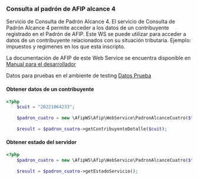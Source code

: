 ### Consulta al padrón de AFIP alcance 4

Servicio de Consulta de Padrón Alcance 4. El servicio de Consulta de Padrón Alcance 4 permite acceder a los datos de un contribuyente registrado en el Padrón de AFIP. Este WS se puede utilizar para acceder a datos de un contribuyente relacionados con su situación tributaria. Ejemplo: impuestos y regimenes en los que esta inscripto.

La documentación de AFIP de este Web Service se encuentra disponible en [Manual para el desarrollador](http://www.afip.gob.ar/ws/ws_sr_padron_a4/manual_ws_sr_padron_a4_v1.1.pdf)

Datos para pruebas en el ambiente de testing [Datos Prueba](http://www.afip.gob.ar/ws/ws_sr_padron_a4/datos-prueba-padron-a4.txt)

#### Obtener datos de un contribuyente
```php
<?php
    $cuit = "20221064233";
        
    $padron_cuatro = new \AfipWS\Afip\WebService\PadronAlcanceCuatro($this->afip);
        
    $result = $padron_cuatro->getContribuyenteDetalle($cuit);
```

#### Obtener estado del servidor
```php
<?php
    $padron_cuatro = new \AfipWS\Afip\WebService\PadronAlcanceCuatro($this->afip);
        
    $result = $padron_cuatro->getEstadoServicio();
```
